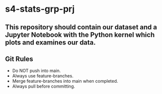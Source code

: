 # s4-stats-grp-prj

## This repository should contain our dataset and a Jupyter Notebook with the Python kernel which plots and examines our data.

## Git Rules
* Do NOT push into main.
* Always use feature-branches.
* Merge feature-branches into main when completed.
* Always pull before committing.
